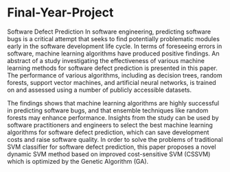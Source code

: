 # Final-Year-Project
Software Defect Prediction
In software engineering, predicting software bugs is a critical attempt that seeks to find potentially problematic modules early in the software development life cycle. In terms of foreseeing errors in 
software, machine learning algorithms have produced positive findings. An abstract of a study investigating the effectiveness of various machine learning methods for software defect prediction is 
presented in this paper. The performance of various algorithms, including as decision trees, random forests, support vector machines, and artificial neural networks, is trained on and assessed using a number 
of publicly accessible datasets.

The findings shows that machine learning algorithms are highly successful in predicting software bugs, and that ensemble techniques like random forests may enhance performance. Insights from the study can 
be used by software practitioners and engineers to select the best machine learning algorithms for software defect prediction, which can save development costs and raise software quality.
In order to solve the problems of traditional SVM classifier for software defect prediction, this paper proposes a novel dynamic SVM method based on improved cost-sensitive SVM (CSSVM) which is 
optimized by the Genetic Algorithm (GA).
